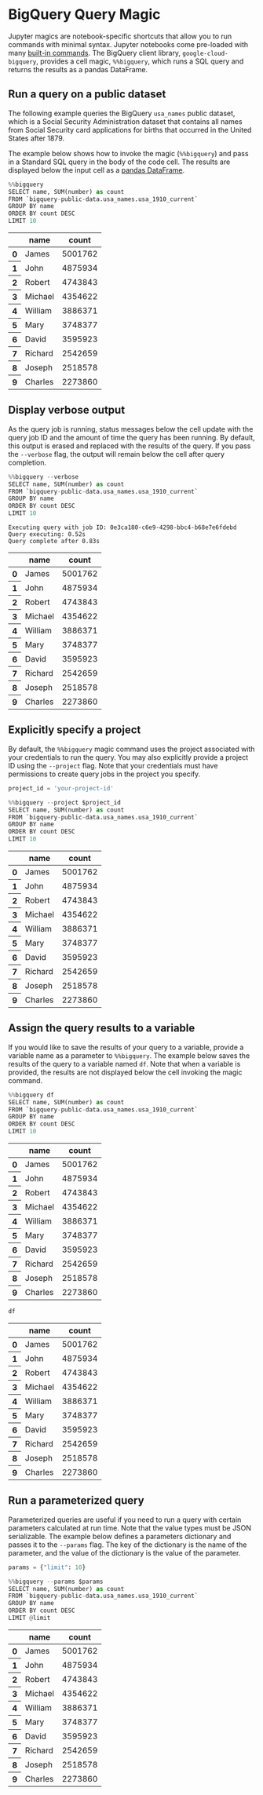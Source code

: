 
# BigQuery Query Magic

Jupyter magics are notebook-specific shortcuts that allow you to run commands with minimal syntax. Jupyter notebooks come pre-loaded with many [built-in commands](https://ipython.readthedocs.io/en/stable/interactive/magics.html). The BigQuery client library, `google-cloud-bigquery`, provides a cell magic, `%%bigquery`, which runs a SQL query and returns the results as a pandas DataFrame.

## Run a query on a public dataset

The following example queries the BigQuery `usa_names` public dataset, which is a Social Security Administration dataset that contains all names from Social Security card applications for births that occurred in the United States after 1879.

The example below shows how to invoke the magic (`%%bigquery`) and pass in a Standard SQL query in the body of the code cell. The results are displayed below the input cell as a [pandas DataFrame](http://pandas.pydata.org/pandas-docs/stable/generated/pandas.DataFrame.html).


```python
%%bigquery
SELECT name, SUM(number) as count
FROM `bigquery-public-data.usa_names.usa_1910_current`
GROUP BY name
ORDER BY count DESC
LIMIT 10
```




<div>

<table>
<thead>
<tr>
<th></th>
<th>name</th>
<th>count</th>
</tr>
</thead>
<tbody>
<tr>
<th>0</th>
<td>James</td>
<td>5001762</td>
</tr>
<tr>
<th>1</th>
<td>John</td>
<td>4875934</td>
</tr>
<tr>
<th>2</th>
<td>Robert</td>
<td>4743843</td>
</tr>
<tr>
<th>3</th>
<td>Michael</td>
<td>4354622</td>
</tr>
<tr>
<th>4</th>
<td>William</td>
<td>3886371</td>
</tr>
<tr>
<th>5</th>
<td>Mary</td>
<td>3748377</td>
</tr>
<tr>
<th>6</th>
<td>David</td>
<td>3595923</td>
</tr>
<tr>
<th>7</th>
<td>Richard</td>
<td>2542659</td>
</tr>
<tr>
<th>8</th>
<td>Joseph</td>
<td>2518578</td>
</tr>
<tr>
<th>9</th>
<td>Charles</td>
<td>2273860</td>
</tr>
</tbody>
</table>
</div>



## Display verbose output

As the query job is running, status messages below the cell update with the query job ID and the amount of time the query has been running. By default, this output is erased and replaced with the results of the query. If you pass the `--verbose` flag, the output will remain below the cell after query completion.


```python
%%bigquery --verbose
SELECT name, SUM(number) as count
FROM `bigquery-public-data.usa_names.usa_1910_current`
GROUP BY name
ORDER BY count DESC
LIMIT 10
```

    Executing query with job ID: 0e3ca180-c6e9-4298-bbc4-b68e7e6fdebd
    Query executing: 0.52s
    Query complete after 0.83s





<div>

<table>
<thead>
<tr>
<th></th>
<th>name</th>
<th>count</th>
</tr>
</thead>
<tbody>
<tr>
<th>0</th>
<td>James</td>
<td>5001762</td>
</tr>
<tr>
<th>1</th>
<td>John</td>
<td>4875934</td>
</tr>
<tr>
<th>2</th>
<td>Robert</td>
<td>4743843</td>
</tr>
<tr>
<th>3</th>
<td>Michael</td>
<td>4354622</td>
</tr>
<tr>
<th>4</th>
<td>William</td>
<td>3886371</td>
</tr>
<tr>
<th>5</th>
<td>Mary</td>
<td>3748377</td>
</tr>
<tr>
<th>6</th>
<td>David</td>
<td>3595923</td>
</tr>
<tr>
<th>7</th>
<td>Richard</td>
<td>2542659</td>
</tr>
<tr>
<th>8</th>
<td>Joseph</td>
<td>2518578</td>
</tr>
<tr>
<th>9</th>
<td>Charles</td>
<td>2273860</td>
</tr>
</tbody>
</table>
</div>



## Explicitly specify a project

By default, the `%%bigquery` magic command uses the project associated with your credentials to run the query. You may also explicitly provide a project ID using the `--project` flag. Note that your credentials must have permissions to create query jobs in the project you specify.


```python
project_id = 'your-project-id'
```


```python
%%bigquery --project $project_id
SELECT name, SUM(number) as count
FROM `bigquery-public-data.usa_names.usa_1910_current`
GROUP BY name
ORDER BY count DESC
LIMIT 10
```




<div>

<table>
<thead>
<tr>
<th></th>
<th>name</th>
<th>count</th>
</tr>
</thead>
<tbody>
<tr>
<th>0</th>
<td>James</td>
<td>5001762</td>
</tr>
<tr>
<th>1</th>
<td>John</td>
<td>4875934</td>
</tr>
<tr>
<th>2</th>
<td>Robert</td>
<td>4743843</td>
</tr>
<tr>
<th>3</th>
<td>Michael</td>
<td>4354622</td>
</tr>
<tr>
<th>4</th>
<td>William</td>
<td>3886371</td>
</tr>
<tr>
<th>5</th>
<td>Mary</td>
<td>3748377</td>
</tr>
<tr>
<th>6</th>
<td>David</td>
<td>3595923</td>
</tr>
<tr>
<th>7</th>
<td>Richard</td>
<td>2542659</td>
</tr>
<tr>
<th>8</th>
<td>Joseph</td>
<td>2518578</td>
</tr>
<tr>
<th>9</th>
<td>Charles</td>
<td>2273860</td>
</tr>
</tbody>
</table>
</div>



## Assign the query results to a variable

If you would like to save the results of your query to a variable, provide a variable name as a parameter to `%%bigquery`. The example below saves the results of the query to a variable named `df`. Note that when a variable is provided, the results are not displayed below the cell invoking the magic command.


```python
%%bigquery df
SELECT name, SUM(number) as count
FROM `bigquery-public-data.usa_names.usa_1910_current`
GROUP BY name
ORDER BY count DESC
LIMIT 10
```




<div>

<table>
<thead>
<tr>
<th></th>
<th>name</th>
<th>count</th>
</tr>
</thead>
<tbody>
<tr>
<th>0</th>
<td>James</td>
<td>5001762</td>
</tr>
<tr>
<th>1</th>
<td>John</td>
<td>4875934</td>
</tr>
<tr>
<th>2</th>
<td>Robert</td>
<td>4743843</td>
</tr>
<tr>
<th>3</th>
<td>Michael</td>
<td>4354622</td>
</tr>
<tr>
<th>4</th>
<td>William</td>
<td>3886371</td>
</tr>
<tr>
<th>5</th>
<td>Mary</td>
<td>3748377</td>
</tr>
<tr>
<th>6</th>
<td>David</td>
<td>3595923</td>
</tr>
<tr>
<th>7</th>
<td>Richard</td>
<td>2542659</td>
</tr>
<tr>
<th>8</th>
<td>Joseph</td>
<td>2518578</td>
</tr>
<tr>
<th>9</th>
<td>Charles</td>
<td>2273860</td>
</tr>
</tbody>
</table>
</div>




```python
df
```




<div>

<table>
<thead>
<tr>
<th></th>
<th>name</th>
<th>count</th>
</tr>
</thead>
<tbody>
<tr>
<th>0</th>
<td>James</td>
<td>5001762</td>
</tr>
<tr>
<th>1</th>
<td>John</td>
<td>4875934</td>
</tr>
<tr>
<th>2</th>
<td>Robert</td>
<td>4743843</td>
</tr>
<tr>
<th>3</th>
<td>Michael</td>
<td>4354622</td>
</tr>
<tr>
<th>4</th>
<td>William</td>
<td>3886371</td>
</tr>
<tr>
<th>5</th>
<td>Mary</td>
<td>3748377</td>
</tr>
<tr>
<th>6</th>
<td>David</td>
<td>3595923</td>
</tr>
<tr>
<th>7</th>
<td>Richard</td>
<td>2542659</td>
</tr>
<tr>
<th>8</th>
<td>Joseph</td>
<td>2518578</td>
</tr>
<tr>
<th>9</th>
<td>Charles</td>
<td>2273860</td>
</tr>
</tbody>
</table>
</div>



## Run a parameterized query

Parameterized queries are useful if you need to run a query with certain parameters calculated at run time. Note that the value types must be JSON serializable. The example below defines a parameters dictionary and passes it to the `--params` flag. The key of the dictionary is the name of the parameter, and the value of the dictionary is the value of the parameter.


```python
params = {"limit": 10}
```


```python
%%bigquery --params $params
SELECT name, SUM(number) as count
FROM `bigquery-public-data.usa_names.usa_1910_current`
GROUP BY name
ORDER BY count DESC
LIMIT @limit
```




<div>

<table>
<thead>
<tr>
<th></th>
<th>name</th>
<th>count</th>
</tr>
</thead>
<tbody>
<tr>
<th>0</th>
<td>James</td>
<td>5001762</td>
</tr>
<tr>
<th>1</th>
<td>John</td>
<td>4875934</td>
</tr>
<tr>
<th>2</th>
<td>Robert</td>
<td>4743843</td>
</tr>
<tr>
<th>3</th>
<td>Michael</td>
<td>4354622</td>
</tr>
<tr>
<th>4</th>
<td>William</td>
<td>3886371</td>
</tr>
<tr>
<th>5</th>
<td>Mary</td>
<td>3748377</td>
</tr>
<tr>
<th>6</th>
<td>David</td>
<td>3595923</td>
</tr>
<tr>
<th>7</th>
<td>Richard</td>
<td>2542659</td>
</tr>
<tr>
<th>8</th>
<td>Joseph</td>
<td>2518578</td>
</tr>
<tr>
<th>9</th>
<td>Charles</td>
<td>2273860</td>
</tr>
</tbody>
</table>
</div>
